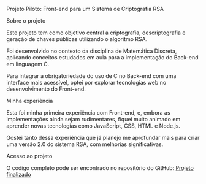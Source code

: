 Projeto Piloto: Front-end para um Sistema de Criptografia RSA

Sobre o projeto

Este projeto tem como objetivo central a criptografia, descriptografia e geração de chaves públicas utilizando o algoritmo RSA.

Foi desenvolvido no contexto da disciplina de Matemática Discreta, aplicando conceitos estudados em aula para a implementação do Back-end em linguagem C.

Para integrar a obrigatoriedade do uso de C no Back-end com uma interface mais acessível, optei por explorar tecnologias web no desenvolvimento do Front-end.

Minha experiência

Esta foi minha primeira experiência com Front-end, e, embora as implementações ainda sejam rudimentares, fiquei muito animado em aprender novas tecnologias como JavaScript, CSS, HTML e Node.js.

Gostei tanto dessa experiência que já planejo me aprofundar mais para criar uma versão 2.0 do sistema RSA, com melhorias significativas.

Acesso ao projeto

O código completo pode ser encontrado no repositório do GitHub:
[Projeto finalizado](https://github.com/jwaozera/Projeto-MD-2024/tree/main)
